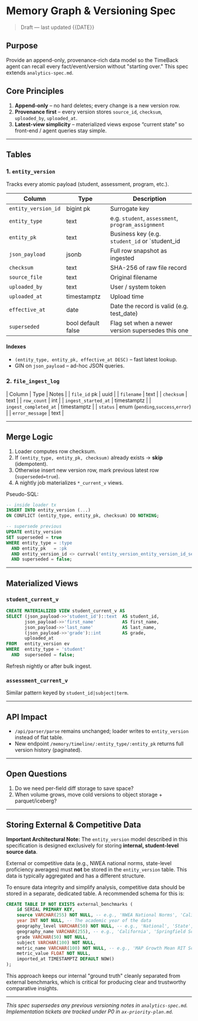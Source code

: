 # Memory Graph & Versioning Spec

> Draft — last updated {{DATE}}

## Purpose
Provide an append-only, provenance-rich data model so the TimeBack agent can recall every fact/event/version without "starting over."  This spec extends `analytics-spec.md`.

## Core Principles
1. **Append-only** – no hard deletes; every change is a new version row.
2. **Provenance first** – every version stores `source_id`, `checksum`, `uploaded_by`, `uploaded_at`.
3. **Latest-view simplicity** – materialized views expose “current state” so front-end / agent queries stay simple.

---

## Tables

### 1. `entity_version`
Tracks every atomic payload (student, assessment, program, etc.).

| Column | Type | Description |
|--------|------|-------------|
| `entity_version_id` | bigint pk | Surrogate key |
| `entity_type` | text | e.g. `student`, `assessment`, `program_assignment` |
| `entity_pk` | text | Business key (e.g. `student_id` or `student_id|subject|term`) |
| `json_payload` | jsonb | Full row snapshot as ingested |
| `checksum` | text | SHA-256 of raw file record |
| `source_file` | text | Original filename |
| `uploaded_by` | text | User / system token |
| `uploaded_at` | timestamptz | Upload time |
| `effective_at` | date | Date the record is valid (e.g. test_date) |
| `superseded` | bool default false | Flag set when a newer version supersedes this one |

#### Indexes
* `(entity_type, entity_pk, effective_at DESC)` – fast latest lookup.
* GIN on `json_payload` – ad-hoc JSON queries.

### 2. `file_ingest_log`
| Column | Type | Notes |
| `file_id` pk | uuid |
| `filename` | text |
| `checksum` | text |
| `row_count` | int |
| `ingest_started_at` | timestamptz |
| `ingest_completed_at` | timestamptz |
| `status` | enum (`pending`,`success`,`error`) |
| `error_message` | text |

---

## Merge Logic
1. Loader computes row checksum.
2. If `(entity_type, entity_pk, checksum)` already exists → **skip** (idempotent).
3. Otherwise insert new version row, mark previous latest row (`superseded=true`).
4. A nightly job materializes `*_current_v` views.

Pseudo-SQL:
```sql
-- inside loader tx
INSERT INTO entity_version (...)
ON CONFLICT (entity_type, entity_pk, checksum) DO NOTHING;

-- supersede previous
UPDATE entity_version
SET superseded = true
WHERE entity_type = :type
  AND entity_pk   = :pk
  AND entity_version_id <> currval('entity_version_entity_version_id_seq')
  AND superseded = false;
```

---

## Materialized Views
### `student_current_v`
```sql
CREATE MATERIALIZED VIEW student_current_v AS
SELECT (json_payload->>'student_id')::text  AS student_id,
       json_payload->>'first_name'          AS first_name,
       json_payload->>'last_name'           AS last_name,
       (json_payload->>'grade')::int        AS grade,
       uploaded_at
FROM   entity_version ev
WHERE  entity_type = 'student'
  AND  superseded = false;
```
Refresh nightly or after bulk ingest.

### `assessment_current_v`
Similar pattern keyed by `student_id|subject|term`.

---

## API Impact
* `/api/parser/parse` remains unchanged; loader writes to `entity_version` instead of flat table.
* New endpoint `/memory/timeline/:entity_type/:entity_pk` returns full version history (paginated).

---

## Open Questions
1. Do we need per-field diff storage to save space?
2. When volume grows, move cold versions to object storage + parquet/iceberg?

---

## Storing External & Competitive Data

**Important Architectural Note:** The `entity_version` model described in this specification is designed exclusively for storing **internal, student-level source data**.

External or competitive data (e.g., NWEA national norms, state-level proficiency averages) must **not** be stored in the `entity_version` table. This data is typically aggregated and has a different structure.

To ensure data integrity and simplify analysis, competitive data should be stored in a separate, dedicated table. A recommended schema for this is:

```sql
CREATE TABLE IF NOT EXISTS external_benchmarks (
    id SERIAL PRIMARY KEY,
    source VARCHAR(255) NOT NULL, -- e.g., 'NWEA National Norms', 'California DOE'
    year INT NOT NULL, -- The academic year of the data
    geography_level VARCHAR(50) NOT NULL, -- e.g., 'National', 'State', 'District'
    geography_name VARCHAR(255), -- e.g., 'California', 'Springfield School District'
    grade VARCHAR(50) NOT NULL,
    subject VARCHAR(100) NOT NULL,
    metric_name VARCHAR(100) NOT NULL, -- e.g., 'MAP Growth Mean RIT Score', 'Proficiency Rate'
    metric_value FLOAT NOT NULL,
    imported_at TIMESTAMPTZ DEFAULT NOW()
);
```

This approach keeps our internal "ground truth" cleanly separated from external benchmarks, which is critical for producing clear and trustworthy comparative insights.

---

_This spec supersedes any previous versioning notes in `analytics-spec.md`.  Implementation tickets are tracked under P0 in `ax-priority-plan.md`._ 